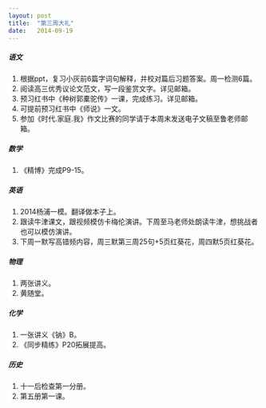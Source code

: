 ```yaml
---
layout: post
title:  "第三周大礼"
date:   2014-09-19
---
```


##### 语文
1. 根据ppt，复习小灰前6篇字词句解释，并校对篇后习题答案。周一检测6篇。
2. 阅读高三优秀议论文范文，写一段鉴赏文字。详见邮箱。
3. 预习红书中《种树郭橐驼传》一课，完成练习。详见邮箱。
4. 可提前预习红书中《师说》一文。
5. 参加《时代.家庭.我》作文比赛的同学请于本周末发送电子文稿至鲁老师邮箱。

##### 数学
1. 《精博》完成P9-15。

##### 英语
1. 2014杨浦一模。翻译做本子上。
2. 跟读牛津课文，跟视频模仿卡梅伦演讲。下周至马老师处朗读牛津，想挑战者也可以模仿演讲。
3. 下周一默写高错频内容，周三默第三周25句+5页红葵花，周四默5页红葵花。

##### 物理
1. 两张讲义。
2. 黄随堂。

##### 化学
1. 一张讲义《钠》B。
2. 《同步精练》P20拓展提高。

##### 历史
1. 十一后检查第一分册。
2. 第五册第一课。



